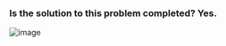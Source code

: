 ### Is the solution to this problem completed? Yes.

![image](https://github.com/jcari-dev/Hacker-Rank-1-Month-Preparation-Kit/assets/65676916/bfa2d94e-bb04-4240-9053-b020b917d0aa)